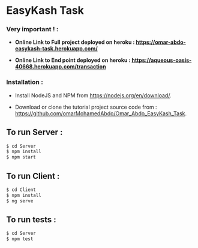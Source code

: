 # EasyKash Task

### Very important ! :

  - **Online Link to Full project deployed on heroku : https://omar-abdo-easykash-task.herokuapp.com/**

  - **Online Link to End point deployed on heroku : https://aqueous-oasis-40668.herokuapp.com/transaction**

### Installation :

  - Install NodeJS and NPM from https://nodejs.org/en/download/.

  - Download or clone the tutorial project source code from : https://github.com/omarMohamedAbdo/Omar_Abdo_EasyKash_Task.

## To run Server :

```sh
$ cd Server
$ npm install
$ npm start
```

## To run Client :

```sh
$ cd Client
$ npm install
$ ng serve
```
## To run tests :

```sh
$ cd Server
$ npm test
```
